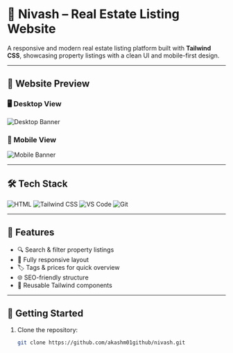 # 🏡 Nivash – Real Estate Listing Website

A responsive and modern real estate listing platform built with **Tailwind CSS**, showcasing property listings with a clean UI and mobile-first design.

---

## 📸 Website Preview

### 🖥️ Desktop View
![Desktop Banner](https://your-image-link.com/desktop-banner.png)

### 📱 Mobile View
![Mobile Banner](https://your-image-link.com/mobile-banner.png)

---

## 🛠️ Tech Stack

<p align="left">
  <img src="https://skillicons.dev/icons?i=html" alt="HTML" />
  <img src="https://skillicons.dev/icons?i=tailwind" alt="Tailwind CSS" />
  <img src="https://skillicons.dev/icons?i=vscode" alt="VS Code" />
  <img src="https://skillicons.dev/icons?i=git" alt="Git" />
</p>

---

## 📌 Features

- 🔍 Search & filter property listings  
- 📱 Fully responsive layout  
- 🏷️ Tags & prices for quick overview  
- 🌐 SEO-friendly structure  
- 🧩 Reusable Tailwind components  

---

## 🚀 Getting Started

1. Clone the repository:
   ```bash
   git clone https://github.com/akashm01github/nivash.git
